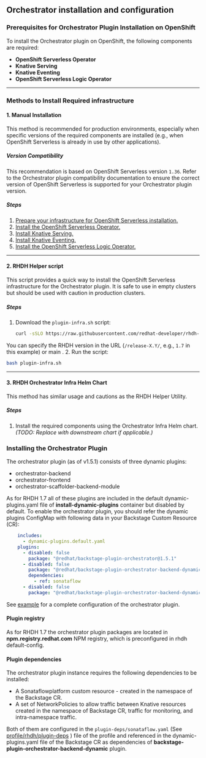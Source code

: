 ## Orchestrator installation and configuration

### Prerequisites for Orchestrator Plugin Installation on OpenShift

To install the Orchestrator plugin on OpenShift, the following components are required:

- **OpenShift Serverless Operator**
- **Knative Serving**
- **Knative Eventing**
- **OpenShift Serverless Logic Operator**

---

### Methods to Install Required infrastructure

#### 1. **Manual Installation**
This method is recommended for production environments, especially when specific versions of the required components are installed (e.g., when OpenShift Serverless is already in use by other applications).

##### Version Compatibility
This recommendation is based on OpenShift Serverless version `1.36`. Refer to the Orchestrator plugin compatibility documentation to ensure the correct version of OpenShift Serverless is supported for your Orchestrator plugin version.

##### Steps
1. [Prepare your infrastructure for OpenShift Serverless installation.](https://docs.redhat.com/en/documentation/red_hat_openshift_serverless/1.36/html/installing_openshift_serverless/preparing-serverless-install)
2. [Install the OpenShift Serverless Operator.](https://docs.redhat.com/en/documentation/red_hat_openshift_serverless/1.33/html/installing_openshift_serverless/preparing-serverless-install)
3. [Install Knative Serving.](https://docs.redhat.com/en/documentation/red_hat_openshift_serverless/1.36/html/installing_openshift_serverless/installing-knative-serving)
4. [Install Knative Eventing.](https://docs.redhat.com/en/documentation/red_hat_openshift_serverless/1.36/html/installing_openshift_serverless/installing-knative-eventing)
5. [Install the OpenShift Serverless Logic Operator.](https://docs.redhat.com/en/documentation/red_hat_openshift_serverless/1.36/html/installing_openshift_serverless/install-serverless-logic-operator)

---

#### 2. **RHDH Helper script**
This script provides a quick way to install the OpenShift Serverless infrastructure for the Orchestrator plugin. It is safe to use in empty clusters but should be used with caution in production clusters.

##### Steps
1. Download the `plugin-infra.sh` script:
   ```bash
   curl -sSLO https://raw.githubusercontent.com/redhat-developer/rhdh-operator/refs/heads/release-1.7/config/profile/rhdh/plugin-infra/plugin-infra.sh
   ```  
You can specify the RHDH version in the URL (`/release-X.Y/`, e.g., `1.7` in this example) or main .
2. Run the script:
   ```bash
   bash plugin-infra.sh
   ```  

---

#### 3. **RHDH Orchestrator Infra Helm Chart**
This method has similar usage and cautions as the RHDH Helper Utility.

##### Steps
1. Install the required components using the Orchestrator Infra Helm chart.*(TODO: Replace with downstream chart if applicable.)*

### Installing the Orchestrator Plugin

The orchestrator plugin (as of v1.5.1) consists of three dynamic plugins:
- orchestrator-backend
- orchestrator-frontend
- orchestrator-scaffolder-backend-module

As for RHDH 1.7 all of these plugins are included in the default dynamic-plugins.yaml file of **install-dynamic-plugins** container but disabled by default.
To enable the orchestrator plugin, you should refer the dynamic plugins ConfigMap with following data in your Backstage Custom Resource (CR):
```yaml
    includes:
      - dynamic-plugins.default.yaml
    plugins:
      - disabled: false
        package: "@redhat/backstage-plugin-orchestrator@1.5.1"
      - disabled: false
        package: "@redhat/backstage-plugin-orchestrator-backend-dynamic@1.5.1"
        dependencies:
          - ref: sonataflow
      - disabled: false
        package: "@redhat/backstage-plugin-orchestrator-backend-dynamic@1.5.1"
```

See [example](/examples/orchestrator.yaml) for a complete configuration of the orchestrator plugin.

#### Plugin registry

As for RHDH 1.7 the orchestrator plugin packages are located in **npm.registry.redhat.com** NPM registry, which is preconfigured in rhdh default-config.

#### Plugin dependencies

The orchestrator plugin instance requires the following dependencies to be installed:
- A Sonataflowplatform custom resource - created in the namespace of the Backstage CR.
- A set of NetworkPolicies to allow traffic between Knative resources created in the namespace of Backstage CR, traffic for monitoring, and intra-namespace traffic.

Both of them are configured in the `plugin-deps/sonataflow.yaml` (See [profile/rhdh/plugin-deps](/config/profile/rhdh/plugin-deps) ) file of the profile and referenced in the dynamic-plugins.yaml file of the Backstage CR as dependencies of **backstage-plugin-orchestrator-backend-dynamic** plugin.





